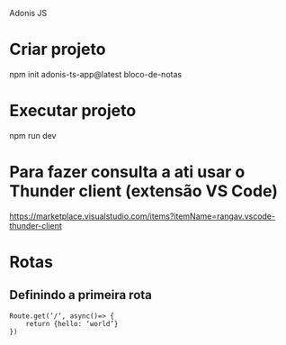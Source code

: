 Adonis JS

# Criar projeto 

 npm init adonis-ts-app@latest bloco-de-notas

# Executar projeto

npm run dev

# Para fazer consulta a ati usar o Thunder client (extensão VS Code)

https://marketplace.visualstudio.com/items?itemName=rangav.vscode-thunder-client

# Rotas

## Definindo a primeira rota

```
Route.get(‘/‘, async()=> {
	return {hello: ‘world’}
})
```